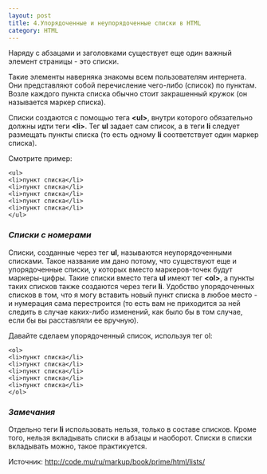 ```yaml
---
layout: post
title: 4.Упорядоченные и неупорядоченные списки в HTML
category: HTML
---
```


Наряду с абзацами и заголовками существует еще один важный элемент страницы - это списки. 

Такие элементы наверняка знакомы всем пользователям интернета. Они представляют собой перечисление чего-либо (список) по пунктам. Возле каждого пункта списка обычно стоит закрашенный кружок (он называется маркер списка).

Списки создаются с помощью тега **\<ul>**, внутри которого обязательно должны идти теги **\<li>**. Тег **ul** задает сам список, а в теги **li** следует размещать пункты списка (то есть одному **li** соответствует один маркер списка). 

Смотрите пример:

    <ul>
    <li>пункт списка</li>
    <li>пункт списка</li>
    <li>пункт списка</li>
    <li>пункт списка</li>
    <li>пункт списка</li>
    </ul>

### ***Списки с номерами***

Списки, созданные через тег **ul**, называются неупорядоченными списками. Такое название им дано потому, что существуют еще и упорядоченные списки, у которых вместо маркеров-точек будут маркеры-цифры. Такие списки вместо тега **ul** имеют тег **\<ol>**, а пункты таких списков также создаются через теги **li**.
Удобство упорядоченных списков в том, что я могу вставить новый пункт списка в любое место - и нумерация сама перестроится (то есть вам не приходится за ней следить в случае каких-либо изменений, как было бы в том случае, если бы вы расставляли ее вручную).

Давайте сделаем упорядоченный список, используя тег ol:

    <ol>
    <li>пункт списка</li>
    <li>пункт списка</li>
    <li>пункт списка</li>
    <li>пункт списка</li>
    <li>пункт списка</li>
    </ol>
    
### ***Замечания***

Отдельно теги **li** использовать нельзя, только в составе списков. Кроме того, нельзя вкладывать списки в абзацы и наоборот. Списки в списки вкладывать можно, такое практикуется.

Источник: <http://code.mu/ru/markup/book/prime/html/lists/>